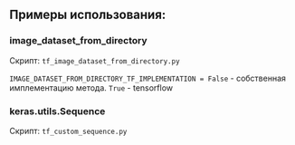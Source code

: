## Примеры использования:

### image_dataset_from_directory 
Скрипт: `tf_image_dataset_from_directory.py`

`IMAGE_DATASET_FROM_DIRECTORY_TF_IMPLEMENTATION = False` - собственная имплементацию метода. `True` - tensorflow

### keras.utils.Sequence
Скрипт: `tf_custom_sequence.py`